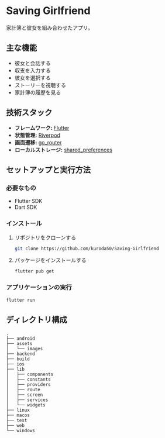 # Saving Girlfriend

家計簿と彼女を組み合わせたアプリ。

## 主な機能

*   彼女と会話する
*   収支を入力する
*   彼女を選択する
*   ストーリーを視聴する
*   家計簿の履歴を見る

## 技術スタック

*   **フレームワーク:** [Flutter](https://flutter.dev/)
*   **状態管理:** [Riverpod](https://riverpod.dev/)
*   **画面遷移:** [go_router](https://pub.dev/packages/go_router)
*   **ローカルストレージ:** [shared_preferences](https://pub.dev/packages/shared_preferences)

## セットアップと実行方法

### 必要なもの

*   Flutter SDK
*   Dart SDK

### インストール

1.  リポジトリをクローンする
    ```sh
    git clone https://github.com/kuroda50/Saving-Girlfriend
    ```
2.  パッケージをインストールする
    ```sh
    flutter pub get
    ```

### アプリケーションの実行

```sh
flutter run
```

## ディレクトリ構成

```
.
├── android
├── assets
│   └── images
├── backend 
├── build
├── ios
├── lib
│   ├── components
│   ├── constants
│   ├── providers
│   ├── route
│   ├── screen
│   ├── services
│   └── widgets
├── linux
├── macos
├── test
├── web
└── windows
```
